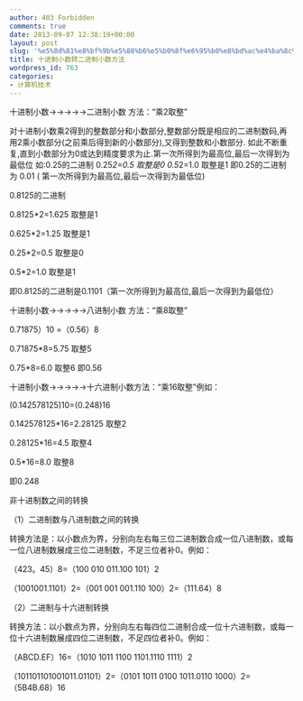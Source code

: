 ```yaml
---
author: 403 Forbidden
comments: true
date: 2013-09-07 12:38:19+00:00
layout: post
slug: '%e5%8d%81%e8%bf%9b%e5%88%b6%e5%b0%8f%e6%95%b0%e8%bd%ac%e4%ba%8c%e8%bf%9b%e5%88%b6%e5%b0%8f%e6%95%b0%e6%96%b9%e6%b3%95'
title: 十进制小数转二进制小数方法
wordpress_id: 763
categories:
- 计算机技术
---
```

十进制小数→→→→→二进制小数 方法：“乘2取整”

对十进制小数乘2得到的整数部分和小数部分,整数部分既是相应的二进制数码,再用2乘小数部分(之前乘后得到新的小数部分),又得到整数和小数部分.
如此不断重复,直到小数部分为0或达到精度要求为止.第一次所得到为最高位,最后一次得到为最低位
如:0.25的二进制
0.25*2=0.5 取整是0
0.5*2=1.0    取整是1
即0.25的二进制为 0.01 ( 第一次所得到为最高位,最后一次得到为最低位)

0.8125的二进制

0.8125*2=1.625   取整是1

0.625*2=1.25     取整是1

0.25*2=0.5       取整是0

0.5*2=1.0        取整是1

即0.8125的二进制是0.1101（第一次所得到为最高位,最后一次得到为最低位）

 

十进制小数→→→→→八进制小数 方法：“乘8取整” 

0.71875）10 =（0.56）8

 

0.71875*8=5.75 取整5

0.75*8=6.0      取整6
即0.56

十进制小数→→→→→十六进制小数方法：“乘16取整”例如： 

(0.142578125)10=(0.248)16

 

0.142578125*16=2.28125 取整2

0.28125*16=4.5          取整4

0.5*16=8.0              取整8

即0.248

 

非十进制数之间的转换 

（1）二进制数与八进制数之间的转换 

转换方法是：以小数点为界，分别向左右每三位二进制数合成一位八进制数，或每一位八进制数展成三位二进制数，不足三位者补0。例如： 

（423。45）8=（100 010 011.100 101）2 

（1001001.1101）2=（001 001 001.110 100）2=（111.64）8 

（2）二进制与十六进制转换 

转换方法：以小数点为界，分别向左右每四位二进制合成一位十六进制数，或每一位十六进制数展成四位二进制数，不足四位者补0。例如： 

（ABCD.EF）16=（1010 1011 1100 1101.1110 1111）2 

（101101101001011.01101）2=（0101 1011 0100 1011.0110 1000）2=（5B4B.68）16
